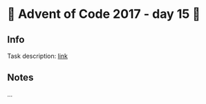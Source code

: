# 🎄 Advent of Code 2017 - day 15 🎄

## Info

Task description: [link](https://adventofcode.com/2017/day/15)

## Notes

...